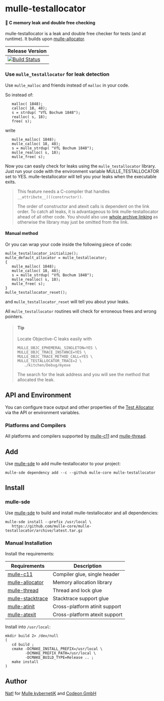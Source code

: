 # mulle-testallocator

#### 🔄 C memory leak and double free checking

mulle-testallocator is a leak and double free checker for tests
(and at runtime). It builds upon [mulle-allocator](//mulle-c/mulle-allocator).


| Release Version
|-----------------------------------
[![Build Status](https://travis-ci.org/mulle-core/mulle-testallocator.svg?branch=release)](https://travis-ci.org/mulle-core/mulle-testallocator) | ![Mulle kybernetiK tag](https://img.shields.io/github/tag/mulle-core/mulle-testallocator.svg?branch=release) [![Build Status](https://travis-ci.org/mulle-core/mulle-testallocator.svg?branch=release)](https://travis-ci.org/mulle-core/mulle-testallocator)

###  Use `mulle_testallocator` for leak detection

Use `mulle_malloc` and friends instead of `malloc` in your code.

So instead of:

```
   malloc( 1848);
   calloc( 18, 48);
   s = strdup( "VfL Bochum 1848");
   realloc( s, 18);
   free( s);
```

write

```
   mulle_malloc( 1848);
   mulle_calloc( 18, 48);
   s = mulle_strdup( "VfL Bochum 1848");
   mulle_realloc( s, 18);
   mulle_free( s);
```

Now you can easily check for leaks using the `mulle_testallocator` library.
Just run your code with the environment variable MULLE_TESTALLOCATOR
set to YES.
mulle-testallocator will tell you your leaks when the executable exits.

> This feature needs a C-compiler that handles `__attribute__(((constructor))`.
>
> The order of constructor and atexit calls is dependent on the link order.
> To catch all leaks, it is advantageous to link mulle-testallocator ahead of
> all other code. You should also use [whole archive linking](https://stackoverflow.com/questions/25038974/force-load-linker-flag-for-other-platforms) as otherwise the
> library may just be omitted from the link.


#### Manual method

Or you can wrap your code inside the following piece of code:

```
mulle_testallocator_initialize();
mulle_default_allocator = mulle_testallocator;
{
   mulle_malloc( 1848);
   mulle_calloc( 18, 48);
   s = mulle_strdup( "VfL Bochum 1848");
   mulle_realloc( s, 18);
   mulle_free( s);
}
mulle_testallocator_reset();
```

and `mulle_testallocator_reset` will tell you about your leaks.

All `mulle_testallocator` routines will check for erroneous frees and
wrong pointers.

> #### Tip
>
> Locate Objective-C leaks easily with
>
> ```
> MULLE_OBJC_EPHEMERAL_SINGLETON=YES \
> MULLE_OBJC_TRACE_INSTANCE=YES \
> MULLE_OBJC_TRACE_METHOD_CALL=YES \
> MULLE_TESTALLOCATOR_TRACE=2 \
>    ./kitchen/Debug/myexe
> ```
> The search for the leak address and you will see the method that
> allocated the leak.
>


## API and Environment

You can configure trace output and other properties of the
[Test Allocator](dox/API_TESTALLOCATOR.md) via the API or environment
variables.


### Platforms and Compilers

All platforms and compilers supported by
[mulle-c11](//github.com/mulle-c/mulle-c11) and
[mulle-thread](//github.com/mulle-concurrent/mulle-thread).



## Add

Use [mulle-sde](//github.com/mulle-sde) to add mulle-testallocator to your project:

```
mulle-sde dependency add --c --github mulle-core mulle-testallocator
```

## Install

### mulle-sde

Use [mulle-sde](//github.com/mulle-sde) to build and install mulle-testallocator and all dependencies:

```
mulle-sde install --prefix /usr/local \
   https://github.com/mulle-core/mulle-testallocator/archive/latest.tar.gz
```

### Manual Installation


Install the requirements:

Requirements                                                 | Description
-------------------------------------------------------------|-----------------------
[mulle-c11](//github.com/mulle-c/mulle-c11)                  | Compiler glue, single header
[mulle-allocator](//github.com/mulle-c/mulle-allocator)      | Memory allocation library
[mulle-thread](//github.com/mulle-concurrent/mulle-thread)   | Thread and lock glue
[mulle-stacktrace](//github.com/mulle-core/mulle-stracktrace)| Stacktrace support glue
[mulle-atinit](//github.com/mulle-core/mulle-atinit)         | Cross-platform atinit support
[mulle-atexit](//github.com/mulle-core/mulle-atexit)         | Cross-platform atexit support

Install into `/usr/local`:

```
mkdir build 2> /dev/null
(
   cd build ;
   cmake -DCMAKE_INSTALL_PREFIX=/usr/local \
         -DCMAKE_PREFIX_PATH=/usr/local \
         -DCMAKE_BUILD_TYPE=Release .. ;
   make install
)
```


## Author

[Nat!](//www.mulle-kybernetik.com/weblog) for
[Mulle kybernetiK](//www.mulle-kybernetik.com) and
[Codeon GmbH](//www.codeon.de)
